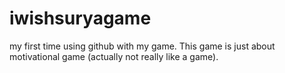 # iwishsuryagame
my first time using github with my game. This game is just about motivational game (actually not really like a game).
